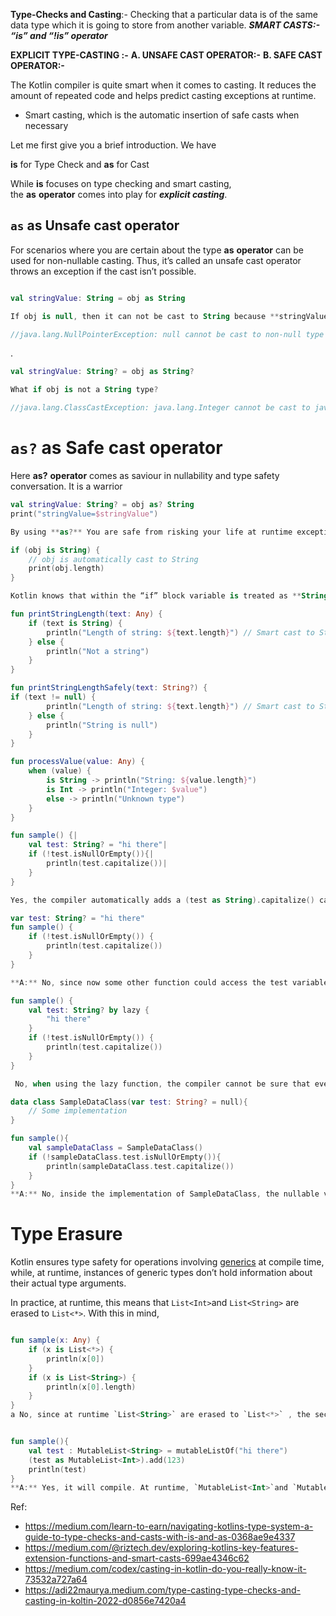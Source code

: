 
**Type-Checks and Casting**:- Checking that a particular data is of the same data type which it is going to store from another variable.
**_SMART CASTS:- “is” and “!is” operator_**

**EXPLICIT TYPE-CASTING :-**
**A. UNSAFE CAST OPERATOR:-**
**B. SAFE CAST OPERATOR:-**

The Kotlin compiler is quite smart when it comes to casting. It reduces the amount of repeated code and helps predict casting exceptions at runtime.
- Smart casting, which is the automatic insertion of safe casts when necessary

Let me first give you a brief introduction. We have

**is** for Type Check and
**as** for Cast

While **is** focuses on type checking and smart casting, the **as** **operator** comes into play for **_explicit casting_**. 


## `as` as Unsafe cast operator

For scenarios where you are certain about the type **as** **operator** can be used for non-nullable casting. Thus, it’s called an unsafe cast operator throws an exception if the cast isn’t possible.

```kotlin

val stringValue: String = obj as String

If obj is null, then it can not be cast to String because **stringValue** type is non-nullable and it throws an exception

//java.lang.NullPointerException: null cannot be cast to non-null type kotlin.String
```

.

```kotlin
val stringValue: String? = obj as String?

What if obj is not a String type?

//java.lang.ClassCastException: java.lang.Integer cannot be cast to java.lang.String
```


# `as?` as Safe cast operator

Here **as?** **operator** comes as saviour in nullability and type safety conversation.
It is a warrior

```kotlin
val stringValue: String? = obj as? String  
print("stringValue=$stringValue")

By using **as?** You are safe from risking your life at runtime exceptions and gracefully handle scenarios where cast might not be possible.
```


```kotlin
if (obj is String) {  
	// obj is automatically cast to String  
	print(obj.length)  
}

Kotlin knows that within the “if” block variable is treated as **String** type and allows access to **_String specific functions_**. It eliminates the need for explicit casting and makes your code more concise and expressive.

```


```kotlin
fun printStringLength(text: Any) {  
	if (text is String) {  
		println("Length of string: ${text.length}") // Smart cast to String  
	} else {  
		println("Not a string")  
	}  
}

fun printStringLengthSafely(text: String?) {  
if (text != null) {  
		println("Length of string: ${text.length}") // Smart cast to String  
	} else {  
		println("String is null")  
	}  
}

fun processValue(value: Any) {  
	when (value) {  
		is String -> println("String: ${value.length}")  
		is Int -> println("Integer: $value")  
		else -> println("Unknown type")  
	}  
}
```





```kotlin
fun sample() {|
	val test: String? = "hi there"|
	if (!test.isNullOrEmpty()){|
		println(test.capitalize())|
	}
}

Yes, the compiler automatically adds a (test as String).capitalize() casting, since it can guarantee that the locally declared val won’t have changed values (thus won’t have become null) after the nullity check in line 3.

```


```kotlin
var test: String? = "hi there"
fun sample() {
    if (!test.isNullOrEmpty()) {
        println(test.capitalize())
    }
}

**A:** No, since now some other function could access the test variable and assign it a value of null, after the execution of line 4 and before line 5. Thus, the Kotlin compiler cannot guarantee that test is not null and the code won’t compile.


```

```kotlin
fun sample() {
    val test: String? by lazy {
        "hi there"
    }
    if (!test.isNullOrEmpty()) {
        println(test.capitalize())
    }
}

 No, when using the lazy function, the compiler cannot be sure that every call to the variable’s get() function will return the same value, meaning that even if the call in line 5 does not return null, the call in line 6 might. Thus, the code above won’t compile.

```


```kotlin
data class SampleDataClass(var test: String? = null){
    // Some implementation
}

fun sample(){
    val sampleDataClass = SampleDataClass()
    if (!sampleDataClass.test.isNullOrEmpty()){
        println(sampleDataClass.test.capitalize())
    }
}
**A:** No, inside the implementation of SampleDataClass, the nullable variable test could have its value changed to null. And this change could occur between the execution of lines 7 and 8, thus, the code above won’t compile.

```


# Type Erasure

Kotlin ensures type safety for operations involving [generics](https://kotlinlang.org/docs/generics.html) at compile time, while, at runtime, instances of generic types don’t hold information about their actual type arguments.

In practice, at runtime, this means that `List<Int>`and `List<String>` are erased to `List<*>`. With this in mind,
```kotlin

fun sample(x: Any) {
    if (x is List<*>) {
        println(x[0])
    }
    if (x is List<String>) {
        println(x[0].length)
    }
}
a No, since at runtime `List<String>` are erased to `List<*>` , the second if statement fails to compile. The compiler identifies that this check would fail at runtime and fails right away

```

```kotlin

fun sample(){
    val test : MutableList<String> = mutableListOf("hi there")
    (test as MutableList<Int>).add(123)
    println(test)
}
**A:** Yes, it will compile. At runtime, `MutableList<Int>`and `MutableList<String>` have the same type, so there’s no way of checking whether the test `_MutableList_` _has Ints or Strings. To help us avoid unwanted behavior, we do get a warning from the compiler indicating there is an unchecked cast (on line 3), precisely because of type erasure._


```


Ref:

- https://medium.com/learn-to-earn/navigating-kotlins-type-system-a-guide-to-type-checks-and-casts-with-is-and-as-0368ae9e4337
- https://medium.com/@riztech.dev/exploring-kotlins-key-features-extension-functions-and-smart-casts-699ae4346c62
- https://medium.com/codex/casting-in-kotlin-do-you-really-know-it-73532a727a64
- https://adi22maurya.medium.com/type-casting-type-checks-and-casting-in-koltin-2022-d0856e7420a4
